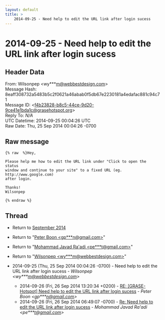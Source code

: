 ```yaml
---
layout: default
title: >
    2014-09-25 - Need help to edit the URL link after login sucess
---
```


# 2014-09-25 - Need help to edit the URL link after login sucess

## Header Data

From: Wilsonpep \<wy***m@webbestdesign.com\><br>
Message Hash: 8eaff308732a5483b5c2f0621a46abab0f5db67e2230181a4edafac881c94c71<br>
Message ID: \<f4b23828-b8c5-44ce-9d20-9ce41e1bda1c@grasehotspot.org\><br>
Reply To: _N/A_<br>
UTC Datetime: 2014-09-25 00:04:26 UTC<br>
Raw Date: Thu, 25 Sep 2014 00:04:26 -0700<br>

## Raw message

```
{% raw  %}Hey,

Please help me how to edit the URL link under "Click to open the status 
window and continue to your site" to a fixed URL (eg. http://www.google.com)
after login.

Thanks!
Wilsonpep

{% endraw %}
```

## Thread

+ Return to [September 2014](/archive/2014/09)

+ Return to "[Peter Boon <gp***n<span>@</span>gmail.com>](/authors/gp___n_at_gmail_com)"
+ Return to "[Mohammad Javad Ra'adi <pe***t<span>@</span>gmail.com>](/authors/pe___t_at_gmail_com)"
+ Return to "[Wilsonpep <wy***m<span>@</span>webbestdesign.com>](/authors/wy___m_at_webbestdesign_com)"

+ 2014-09-25 (Thu, 25 Sep 2014 00:04:26 -0700) - Need help to edit the URL link after login sucess - _Wilsonpep \<wy***m@webbestdesign.com\>_
  + 2014-09-26 (Fri, 26 Sep 2014 13:20:34 +0200) - [RE: [GRASE-Hotspot] Need help to edit the URL link after login sucess](/archive/2014/09/8d953855bc99abc86698bb56771df58dff975a0e52df890f3864f6d35c111b1c) - _Peter Boon \<gp***n@gmail.com\>_
  + 2014-09-26 (Fri, 26 Sep 2014 06:49:07 -0700) - [Re: Need help to edit the URL link after login sucess](/archive/2014/09/cd2f62e40dec07d43230c41a1e3a23f98016cecfe46ac0ee0d9fb521b546f2a1) - _Mohammad Javad Ra'adi \<pe***t@gmail.com\>_

